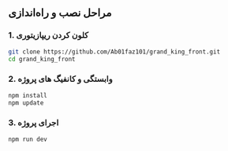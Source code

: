 ## مراحل نصب و راه‌اندازی


### 1. کلون کردن ریپازیتوری


```bash
git clone https://github.com/Ab01faz101/grand_king_front.git
cd grand_king_front

```

### 2. وابستگی و کانفیگ های پروژه 


```bash
npm install
npm update
```

### 3. اجرای پروژه 

```bash
npm run dev

```
